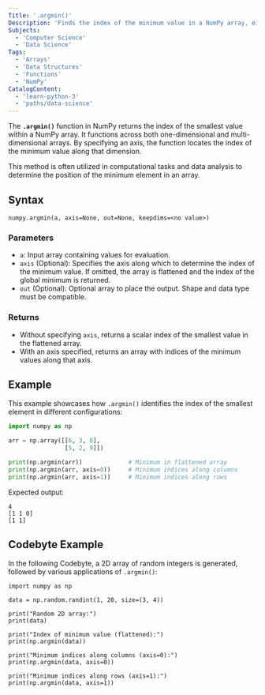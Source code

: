 ```yaml
---
Title: '.argmin()'
Description: 'Finds the index of the minimum value in a NumPy array, either across the entire array or along a specified axis.'
Subjects:
  - 'Computer Science'
  - 'Data Science'
Tags:
  - 'Arrays'
  - 'Data Structures'
  - 'Functions'
  - 'NumPy'
CatalogContent:
  - 'learn-python-3'
  - 'paths/data-science'
---
```


The **`.argmin()`** function in NumPy returns the index of the smallest value within a NumPy array. It functions across both one-dimensional and multi-dimensional arrays. By specifying an axis, the function locates the index of the minimum value along that dimension.

This method is often utilized in computational tasks and data analysis to determine the position of the minimum element in an array.

## Syntax

```pseudo
numpy.argmin(a, axis=None, out=None, keepdims=<no value>)
```

### Parameters

- `a`: Input array containing values for evaluation.
- `axis` (Optional): Specifies the axis along which to determine the index of the minimum value. If omitted, the array is flattened and the index of the global minimum is returned.
- `out` (Optional): Optional array to place the output. Shape and data type must be compatible.

### Returns

- Without specifying `axis`, returns a scalar index of the smallest value in the flattened array.
- With an axis specified, returns an array with indices of the minimum values along that axis.

## Example

This example showcases how `.argmin()` identifies the index of the smallest element in different configurations:

```py
import numpy as np

arr = np.array([[6, 3, 8],
                [5, 2, 9]])

print(np.argmin(arr))             # Minimum in flattened array
print(np.argmin(arr, axis=0))     # Minimum indices along columns
print(np.argmin(arr, axis=1))     # Minimum indices along rows
```

Expected output:

```shell
4
[1 1 0]
[1 1]
```

## Codebyte Example

In the following Codebyte, a 2D array of random integers is generated, followed by various applications of `.argmin()`:

```codebyte/python
import numpy as np

data = np.random.randint(1, 20, size=(3, 4))

print("Random 2D array:")
print(data)

print("Index of minimum value (flattened):")
print(np.argmin(data))

print("Minimum indices along columns (axis=0):")
print(np.argmin(data, axis=0))

print("Minimum indices along rows (axis=1):")
print(np.argmin(data, axis=1))
```
